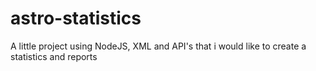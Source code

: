 # astro-statistics
A little project using NodeJS, XML and API's that i would like to create a statistics and reports
